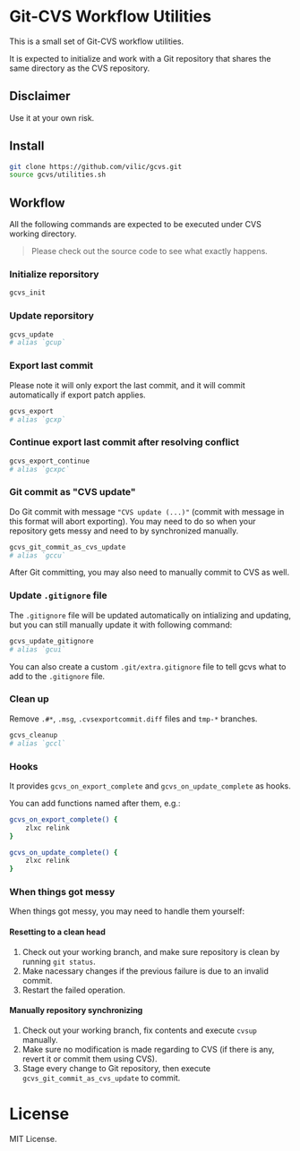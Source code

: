 # Git-CVS Workflow Utilities

This is a small set of Git-CVS workflow utilities.

It is expected to initialize and work with a Git repository that shares the
same directory as the CVS repository.

## Disclaimer

Use it at your own risk.

## Install

```sh
git clone https://github.com/vilic/gcvs.git
source gcvs/utilities.sh
```

## Workflow

All the following commands are expected to be executed under CVS working
directory.

> Please check out the source code to see what exactly happens.

### Initialize reporsitory

```sh
gcvs_init
```

### Update reporsitory

```sh
gcvs_update
# alias `gcup`
```

### Export last commit

Please note it will only export the last commit, and it will commit
automatically if export patch applies.

```sh
gcvs_export
# alias `gcxp`
```

### Continue export last commit after resolving conflict

```sh
gcvs_export_continue
# alias `gcxpc`
```

### Git commit as "CVS update"

Do Git commit with message `"CVS update (...)"` (commit with message in this
format will abort exporting). You may need to do so when your repository gets
messy and need to by synchronized manually.

```sh
gcvs_git_commit_as_cvs_update
# alias `gccu`
```

After Git committing, you may also need to manually commit to CVS as well.

### Update `.gitignore` file

The `.gitignore` file will be updated automatically on intializing and
updating, but you can still manually update it with following command:

```sh
gcvs_update_gitignore
# alias `gcui`
```

You can also create a custom `.git/extra.gitignore` file to tell gcvs what to
add to the `.gitignore` file.

### Clean up

Remove `.#*`, `.msg`, `.cvsexportcommit.diff` files and `tmp-*` branches.

```sh
gcvs_cleanup
# alias `gccl`
```

### Hooks

It provides `gcvs_on_export_complete` and `gcvs_on_update_complete` as hooks.

You can add functions named after them, e.g.:

```sh
gcvs_on_export_complete() {
    zlxc relink
}

gcvs_on_update_complete() {
    zlxc relink
}
```

### When things got messy

When things got messy, you may need to handle them yourself:

#### Resetting to a clean head

1. Check out your working branch, and make sure repository is clean by running
   `git status`.
2. Make nacessary changes if the previous failure is due to an invalid commit.
3. Restart the failed operation.

#### Manually repository synchronizing

1. Check out your working branch, fix contents and execute `cvsup` manually.
2. Make sure no modification is made regarding to CVS (if there is any, revert
   it or commit them using CVS).
3. Stage every change to Git repository, then execute
   `gcvs_git_commit_as_cvs_update` to commit.

# License

MIT License.
